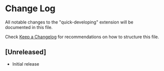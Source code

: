 # Change Log

All notable changes to the "quick-developing" extension will be documented in this file.

Check [Keep a Changelog](http://keepachangelog.com/) for recommendations on how to structure this file.

## [Unreleased]

- Initial release